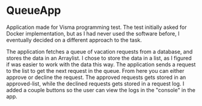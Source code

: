 # QueueApp
Application made for Visma programming test.
The test initially asked for Docker implementation, but as I had never used the software before,
I eventually decided on a different approach to the task.

The application fetches a queue of vacation requests from a database, and stores the data in an Arraylist.
I chose to store the data in a list, as I figured if was easier to work with the data this way.
The application sends a request to the list to get the next request in the queue. From here you can either
approve or decline the request. The approved requests gets stored in an approved-list, while the declined requests
gets stored in a request log. I added a couple buttons so the user can view the logs in the "console" in the app.
